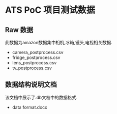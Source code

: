 # ATS PoC 项目测试数据
## Raw 数据
此数据为amazon数据集中相机,冰箱,镜头,电视相关数据.
- camera_postprocess.csv
- fridge_postprocess.csv
- lens_postprocess.csv
- tv_postprocess.csv

## 数据结构说明文档
该文档中展示了.db文档中的数据格式.
- data format.docx
